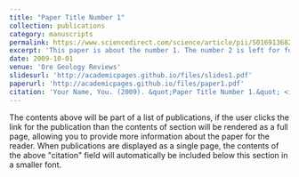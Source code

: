 ```yaml
---
title: "Paper Title Number 1"
collection: publications
category: manuscripts
permalink: https://www.sciencedirect.com/science/article/pii/S016913682200467X
excerpt: 'This paper is about the number 1. The number 2 is left for future work.'
date: 2009-10-01
venue: 'Ore Geology Reviews'
slidesurl: 'http://academicpages.github.io/files/slides1.pdf'
paperurl: 'http://academicpages.github.io/files/paper1.pdf'
citation: 'Your Name, You. (2009). &quot;Paper Title Number 1.&quot; <i>Journal 1</i>. 1(1).'
---
```


The contents above will be part of a list of publications, if the user clicks the link for the publication than the contents of section will be rendered as a full page, allowing you to provide more information about the paper for the reader. When publications are displayed as a single page, the contents of the above "citation" field will automatically be included below this section in a smaller font.